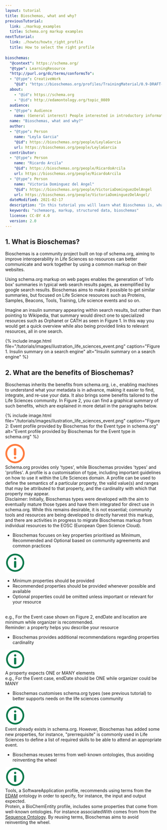 ```yaml
---
layout: tutorial
title: Bioschemas, what and why?
previousTutorial:
  link: ./markup_examples
  title: Schema.org markup examples
nextTutorial:
  link: ./howto/howto_right_profile
  title: How to select the right profile

bioschemas:
  "@context": https://schema.org/
  "@type": LearningResource
  "http://purl.org/dc/terms/conformsTo":
  - "@type": CreativeWork
    "@id": "https://bioschemas.org/profiles/TrainingMaterial/0.9-DRAFT-2020_12_08/"
  about:
    - "@id": https://schema.org
    - "@id": http://edamontology.org/topic_0089
  audience:
  - "@type": Audience
    name: (General interest) People interested in introductory information to Bioschemas
  name: "Bioschemas, what and why?"
  author:
  - "@type": Person
    name: "Leyla Garcia"
    "@id": https://bioschemas.org/people/LeylaGarcia
    url: https://bioschemas.org/people/LeylaGarcia
  contributor:
  - "@type": Person
    name: "Ricardo Arcila"
    "@id": https://bioschemas.org/people/RicardoArcila
    url: https://bioschemas.org/people/RicardoArcila
  - "@type": Person
    name: "Victoria Dominguez del Angel"
    "@id": https://bioschemas.org/people/VictoriaDominguezDelAngel
    url: https://bioschemas.org/people/VictoriaDominguezDelAngel/
  dateModified: 2021-02-17
  description: "In this tutorial you will learn what Bioschemas is, what the added value to schema.org.is and what the main elements in Bioschemas are"
  keywords: "schemaorg, markup, structured data, bioschemas"
  license: CC-BY 4.0
  version: 2.0
---
```


## 1. What is Bioschemas?

Bioschemas is a community project built on top of schema.org, aiming to improve interoperability in Life Sciences so resources can better communicate and work together by using a common markup on their websites.

Using schema.org markup on web pages enables the generation of 'info box' summaries in typical web search results pages, as exemplified by google search results. Bioschemas aims to make it possible to get similar summaries, but focused on Life Science resources such as Proteins, Samples, Beacons, Tools, Training, Life science events and so on.

Imagine an insulin summary appearing within search results, but rather than pointing to Wikipedia, that summary would direct one to specialized resources such as Orphanet or CATH as seen in Figure 1. In this way you would get a quick overview while also being provided links to relevant resources, all in one search.

{% include image.html file="/tutorials/images/ilustration_life_sciences_event.png" caption="Figure 1. Insulin summary on a search engine" alt="Insulin summary on a search engine" %}


## 2. What are the benefits of Bioschemas?

Bioschemas inherits the benefits from schema.org, i.e., enabling machines to understand what your metadata is in advance, making it easier to find, integrate, and re-use your data. It also brings some benefits tailored to the Life Sciences community. In Figure 2, you can find a graphical summary of such benefits, which are explained in more detail in the paragraphs below.

{% include image.html file="/tutorials/images/ilustration_life_sciences_event.png" caption="Figure 2: Event profile provided by Bioschemas for the Event type in schema.org" alt="Event profile provided by Bioschemas for the Event type in schema.org" %}


<div class="jumbotron-fluid rounded p-4 mb-4 mt-3 shadow">
  <div class="media">
    <img class="align-self-center mr-3" src="/tutorials/images/exclamation_mark.png" alt="warning">
    <div class="media-body">
      Schema.org provides only 'types', while Bioschemas provides 'types' and 'profiles'. A profile is a customisation of type, including important guidelines on how to use it within the Life Sciences domain. A profile can be used to define the semantics of a particular property, the valid value(s) and ranges that may be attributed to that property, and the cardinality with which that property may appear. <br/>Disclaimer: Initially, Bioschemas types were developed with the aim to eventually mature those types and have them integrated for direct use in schema.org. While this remains desirable, it is not essential; community tools and resources are being developed to directly harvest this markup, and there are activities in progress to migrate Bioschemas markup from individual resources to the EOSC (European Open Science Cloud).
    </div>
  </div>
</div>


* Bioschemas focuses on key properties prioritised as Minimum, Recommended and Optional  based on community agreements and common practices

<div class="jumbotron-fluid rounded p-4 mb-4 mt-3 shadow">
  <div class="media">
    <img class="align-self-center mr-3" src="/tutorials/images/information_mark.png" alt="information">
    <div class="media-body">
      <ul><li>Minimum properties should be provided</li><li>Recommended properties should be provided whenever possible and available</li><li>Optional properties could be omitted unless important or relevant for your resource</li></ul>
      <br/>
      e.g., For the Event case shown on Figure 2, endDate and location are minimum while organizer is recommended.
      <br/>
      Reminder: a property helps you describe your resource
    </div>
  </div>
</div>

* Bioschemas provides additional recommendations regarding properties cardinality

<div class="jumbotron-fluid rounded p-4 mb-4 mt-3 shadow">
  <div class="media">
    <img class="align-self-center mr-3" src="/tutorials/images/information_mark.png" alt="information">
    <div class="media-body">
      A property expects ONE or MANY elements
      <br/>
      e.g., For the Event case, endDate should be ONE while organizer could be MANY
    </div>
  </div>
</div>

* Bioschemas customises schema.org types (see previous tutorial) to better supports needs on the life sciences community


<div class="jumbotron-fluid rounded p-4 mb-4 mt-3 shadow">
  <div class="media">
    <img class="align-self-center mr-3" src="/tutorials/images/information_mark.png" alt="information">
    <div class="media-body">
      Event already exists in schema.org. However, Bioschemas has added some new properties, for instance, "prerrequisite" is commonly used in Life Sciences to define a list of required skills to be able to attend an appropriate event.
    </div>
  </div>
</div>

* Bioschemas reuses terms from well-known ontologies, thus avoiding reinventing the wheel

<div class="jumbotron-fluid rounded p-4 mb-4 mt-3 shadow">
  <div class="media">
    <img class="align-self-center mr-3" src="/tutorials/images/information_mark.png" alt="information">
    <div class="media-body">
      Tools, a SoftwareApplication profile, recommends using terms from the <a href="http://bioportal.bioontology.org/ontologies/EDAM">EDAM</a> ontology in order to specify, for instance, the input and output expected.
      <br/>
      Protein, a BioChemEntity profile, includes some properties that come from well-known ontologies. For instance associatedWith comes from from the <a href="https://www.ebi.ac.uk/ols/ontologies/so">Sequence Ontology</a>. By reusing terms, Bioschemas aims to avoid reinventing the wheel.
    </div>
  </div>
</div>
